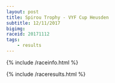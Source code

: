 ```yaml
---
layout: post
title: Spirou Trophy - VYF Cup Heusden
subtitle: 12/11/2017
bigimg: 
raceid: 20171112
tags:
    - results
---
```


{% include /raceinfo.html %}
<!--more-->
{% include /raceresults.html %}